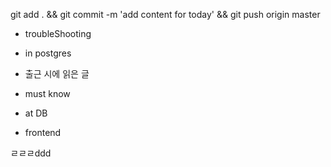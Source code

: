

git add . && git commit -m 'add content for today' && git push origin master

- troubleShooting


- in postgres


- 출근 시에 읽은 글 


- must know 




- at DB 


- frontend


ㄹㄹㄹddd